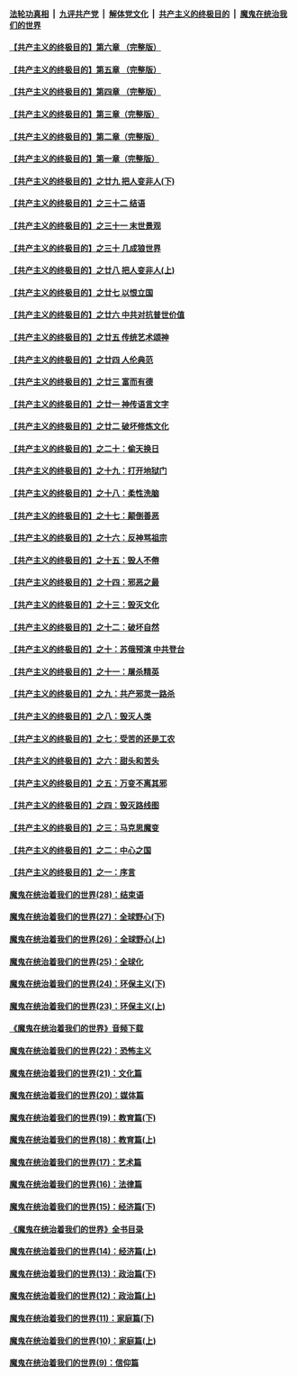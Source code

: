 

####  [法轮功真相](../../../../basic/blob/master/README.md?t=04011701) &nbsp;|&nbsp; [九评共产党](../../../../9ping.md/blob/master/README.md?t=04011701) &nbsp;|&nbsp; [解体党文化](../../../../jtdwh.md/blob/master/README.md?t=04011701)  &nbsp;|&nbsp; [共产主义的终极目的](../../../../gczydzjmd.md/blob/master/README.md?t=04011701) &nbsp;|&nbsp; [魔鬼在统治我们的世界](../../../../mgztzwmdsj.md/blob/master/README.md?t=04011701) 

#### [【共产主义的终极目的】第六章 （完整版）](../pages/nsc422/n11428913.md?t=04011701) 

#### [【共产主义的终极目的】第五章 （完整版）](../pages/nsc422/n11428912.md?t=04011701) 

#### [【共产主义的终极目的】第四章 （完整版）](../pages/nsc422/n11428907.md?t=04011701) 

#### [【共产主义的终极目的】第三章（完整版）](../pages/nsc422/n11428848.md?t=04011701) 

#### [【共产主义的终极目的】第二章（完整版）](../pages/nsc422/n11428831.md?t=04011701) 

#### [【共产主义的终极目的】第一章（完整版）](../pages/nsc422/n11417651.md?t=04011701) 

#### [【共产主义的终极目的】之廿九 把人变非人(下)](../pages/nsc422/n11344140.md?t=04011701) 

#### [【共产主义的终极目的】之三十二 结语](../pages/nsc422/n11360535.md?t=04011701) 

#### [【共产主义的终极目的】之三十一 末世景观](../pages/nsc422/n11351129.md?t=04011701) 

#### [【共产主义的终极目的】之三十 几成狼世界](../pages/nsc422/n11348280.md?t=04011701) 

#### [【共产主义的终极目的】之廿八 把人变非人(上)](../pages/nsc422/n11340492.md?t=04011701) 

#### [【共产主义的终极目的】之廿七 以恨立国](../pages/nsc422/n11336944.md?t=04011701) 

#### [【共产主义的终极目的】之廿六 中共对抗普世价值](../pages/nsc422/n11324785.md?t=04011701) 

#### [【共产主义的终极目的】之廿五 传统艺术颂神](../pages/nsc422/n11296396.md?t=04011701) 

#### [【共产主义的终极目的】之廿四 人伦典范](../pages/nsc422/n11296397.md?t=04011701) 

#### [【共产主义的终极目的】之廿三 富而有德](../pages/nsc422/n11283598.md?t=04011701) 

#### [【共产主义的终极目的】之廿一 神传语言文字](../pages/nsc422/n11263265.md?t=04011701) 

#### [【共产主义的终极目的】之廿二 破坏修炼文化](../pages/nsc422/n11245728.md?t=04011701) 

#### [【共产主义的终极目的】之二十：偷天换日](../pages/nsc422/n11238846.md?t=04011701) 

#### [【共产主义的终极目的】之十九：打开地狱门](../pages/nsc422/n11206376.md?t=04011701) 

#### [【共产主义的终极目的】之十八：柔性洗脑](../pages/nsc422/n11199994.md?t=04011701) 

#### [【共产主义的终极目的】之十七：颠倒善恶](../pages/nsc422/n11179782.md?t=04011701) 

#### [【共产主义的终极目的】之十六：反神骂祖宗](../pages/nsc422/n11166798.md?t=04011701) 

#### [【共产主义的终极目的】之十五：毁人不倦](../pages/nsc422/n11166792.md?t=04011701) 

#### [【共产主义的终极目的】之十四：邪恶之最](../pages/nsc422/n11150249.md?t=04011701) 

#### [【共产主义的终极目的】之十三：毁灭文化](../pages/nsc422/n11135227.md?t=04011701) 

#### [【共产主义的终极目的】之十二：破坏自然](../pages/nsc422/n11135214.md?t=04011701) 

#### [【共产主义的终极目的】之十：苏俄预演 中共登台](../pages/nsc422/n11118424.md?t=04011701) 

#### [【共产主义的终极目的】之十一：屠杀精英](../pages/nsc422/n11118442.md?t=04011701) 

#### [【共产主义的终极目的】之九：共产邪灵一路杀](../pages/nsc422/n11114139.md?t=04011701) 

#### [【共产主义的终极目的】之八：毁灭人类](../pages/nsc422/n11108503.md?t=04011701) 

#### [【共产主义的终极目的】之七：受苦的还是工农](../pages/nsc422/n11101809.md?t=04011701) 

#### [【共产主义的终极目的】之六：甜头和苦头](../pages/nsc422/n11096971.md?t=04011701) 

#### [【共产主义的终极目的】之五：万变不离其邪](../pages/nsc422/n11091285.md?t=04011701) 

#### [【共产主义的终极目的】之四：毁灭路线图](../pages/nsc422/n11086284.md?t=04011701) 

#### [【共产主义的终极目的】之三：马克思魔变](../pages/nsc422/n11061941.md?t=04011701) 

#### [【共产主义的终极目的】之二：中心之国](../pages/nsc422/n11047728.md?t=04011701) 

#### [【共产主义的终极目的】之一：序言](../pages/nsc422/n11086077.md?t=04011701) 

#### [魔鬼在统治着我们的世界(28)：结束语](../pages/nsc422/n10936246.md?t=04011701) 

#### [魔鬼在统治着我们的世界(27)：全球野心(下)](../pages/nsc422/n10928319.md?t=04011701) 

#### [魔鬼在统治着我们的世界(26)：全球野心(上)](../pages/nsc422/n10900318.md?t=04011701) 

#### [魔鬼在统治着我们的世界(25)：全球化](../pages/nsc422/n10788205.md?t=04011701) 

#### [魔鬼在统治着我们的世界(24)：环保主义(下)](../pages/nsc422/n10695307.md?t=04011701) 

#### [魔鬼在统治着我们的世界(23)：环保主义(上)](../pages/nsc422/n10688613.md?t=04011701) 

#### [《魔鬼在统治着我们的世界》音频下载](../pages/nsc422/n10635553.md?t=04011701) 

#### [魔鬼在统治着我们的世界(22)：恐怖主义](../pages/nsc422/n10614727.md?t=04011701) 

#### [魔鬼在统治着我们的世界(21)：文化篇](../pages/nsc422/n10597706.md?t=04011701) 

#### [魔鬼在统治着我们的世界(20)：媒体篇](../pages/nsc422/n10586579.md?t=04011701) 

#### [魔鬼在统治着我们的世界(19)：教育篇(下)](../pages/nsc422/n10564808.md?t=04011701) 

#### [魔鬼在统治着我们的世界(18)：教育篇(上)](../pages/nsc422/n10526970.md?t=04011701) 

#### [魔鬼在统治着我们的世界(17)：艺术篇](../pages/nsc422/n10499093.md?t=04011701) 

#### [魔鬼在统治着我们的世界(16)：法律篇](../pages/nsc422/n10485969.md?t=04011701) 

#### [魔鬼在统治着我们的世界(15)：经济篇(下)](../pages/nsc422/n10469975.md?t=04011701) 

#### [《魔鬼在统治着我们的世界》全书目录](../pages/nsc422/n10464261.md?t=04011701) 

#### [魔鬼在统治着我们的世界(14)：经济篇(上)](../pages/nsc422/n10457370.md?t=04011701) 

#### [魔鬼在统治着我们的世界(13)：政治篇(下)](../pages/nsc422/n10448270.md?t=04011701) 

#### [魔鬼在统治着我们的世界(12)：政治篇(上)](../pages/nsc422/n10444576.md?t=04011701) 

#### [魔鬼在统治着我们的世界(11)：家庭篇(下)](../pages/nsc422/n10440961.md?t=04011701) 

#### [魔鬼在统治着我们的世界(10)：家庭篇(上)](../pages/nsc422/n10435448.md?t=04011701) 

#### [魔鬼在统治着我们的世界(9)：信仰篇](../pages/nsc422/n10432159.md?t=04011701) 


